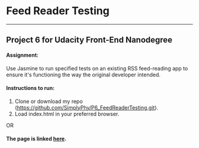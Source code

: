 # Feed Reader Testing
___
## Project 6 for Udacity Front-End Nanodegree

#### Assignment:
Use Jasmine to run specified tests on an existing RSS feed-reading app to ensure it's functioning the way the original developer intended.

#### Instructions to run:

1. Clone or download my repo (https://github.com/SimplyPhy/P6_FeedReaderTesting.git).
2. Load index.html in your preferred browser.

OR
#### The page is linked [here](https://simplyphy.github.io/P6_FeedReaderTesting/).